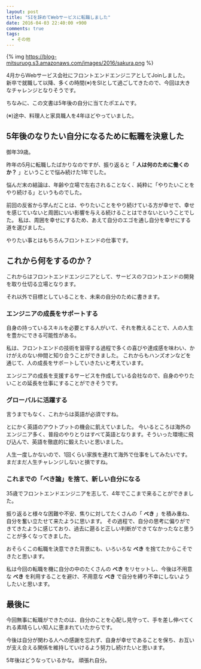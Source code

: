 ```yaml
---
layout: post
title: "SIを辞めてWebサービスに転職しました"
date: 2016-04-03 22:40:00 +900
comments: true
tags:
  - その他
---
```


{% img https://blog-mitsuruog.s3.amazonaws.com/images/2016/sakura.png %}

4月からWebサービス会社にフロントエンドエンジニアとしてJoinしました。
新卒で就職して以降、多くの時間(※)をSIとして過ごしてきたので、今回は大きなチャレンジとなりそうです。

ちなみに、この文書は5年後の自分に当てたポエムです。

<!-- more -->

(※)途中、料理人と家具職人を4年ほどやっていました。

## 5年後のなりたい自分になるために転職を決意した

御年39歳。

昨年の5月に転職したばかりなのですが、振り返ると「 **人は何のために働くのか？** 」ということで悩み続けた1年でした。

悩んだ末の結論は、年齢や立場で左右されることなく、純粋に「やりたいことをやり続ける」というものでした。

前回の反省から学んだことは、やりたいことをやり続けている方が幸せで、幸せを感じていないと周囲にいい影響を与える続けることはできないということでした。
私は、周囲を幸せにするため、あえて自分のエゴを通し自分を幸せにする道を選びました。

やりたい事とはもちろんフロントエンドの仕事です。

## これから何をするのか？

これからはフロントエンドエンジニアとして、サービスのフロントエンドの開発を取り仕切る立場となります。

それ以外で目標としていることを、未来の自分のために書きます。

### エンジニアの成長をサポートする

自身の持っているスキルを必要とする人がいて、それを教えることで、人の人生を豊かにできる可能性がある。

私は、フロントエンドの技術を習得する過程で多くの喜びや達成感を味わい、かけがえのない仲間と知り合うことができました。
これからもハンズオンなどを通じて、人の成長をサポートしていきたいと考えています。

エンジニアの成長を支援するサービスを作成している会社なので、自身のやりたいことの延長を仕事にすることができそうです。

### グローバルに活躍する

言うまでもなく、これからは英語が必須ですね。

とにかく英語のアウトプットの機会に飢えていました。
今いるところは海外のエンジニア多く、普段のやりとりはすべて英語となります。そういった環境に飛び込んで、英語を徹底的に鍛えたいと思いました。

人生一度しかないので、1回くらい家族を連れて海外で仕事をしてみたいです。まだまだ人生チャレンジしないと損ですね。

### これまでの「べき論」を捨て、新しい自分になる

35歳でフロントエンドエンジニアを志して、4年でここまで来ることができました。

振り返ると様々な困難や不安、焦りに対してたくさんの「 **べき** 」を積み重ね、自分を奮い立たせて来たように思います。
その過程で、自分の思考に偏りができてきたように感じており、過去に遡ると正しい判断ができてなかったなと思うことが多くなってきました。

おそらくこの転職を決意できた背景にも、いろいろな **べき** を捨てたからこそできたと思います。

私は今回の転職を機に自分の中のたくさんの **べき** をリセットし、今後は不用意な **べき** を利用することを避け、不用意な **べき** で自分を縛り不幸にしないようしたいと思います。

## 最後に

今回無事に転職ができたのは、自分のことを心配し見守って、手を差し伸べてくれる素晴らしい知人に恵まれていたからです。

今後は自分が関わる人への感謝を忘れず、自身が幸せであることを保ち、お互いが支え合える関係を維持していけるよう努力し続けたいと思います。

5年後はどうなっているかな。
頑張れ自分。

